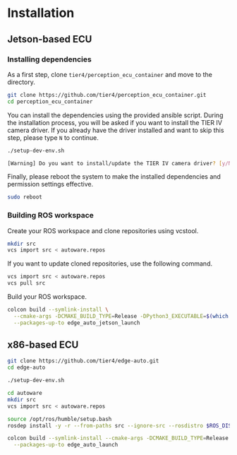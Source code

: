 # Installation

## Jetson-based ECU

### Installing dependencies

As a first step, clone `tier4/perception_ecu_container` and move to the directory.

```sh
git clone https://github.com/tier4/perception_ecu_container.git
cd perception_ecu_container
```

You can install the dependencies using the provided ansible script. During the installation process, you will be asked if you want to install the TIER IV camera driver. If you already have the driver installed and want to skip this step, please type `N` to continue.

```sh
./setup-dev-env.sh

[Warning] Do you want to install/update the TIER IV camera driver? [y/N]:
```

Finally, please reboot the system to make the installed dependencies and permission settings effective.

```sh
sudo reboot
```

### Building ROS workspace

Create your ROS workspace and clone repositories using vcstool.

```sh
mkdir src
vcs import src < autoware.repos
```

If you want to update cloned repositories, use the following command.

```sh
vcs import src < autoware.repos
vcs pull src
```

Build your ROS workspace.

```sh
colcon build --symlink-install \
  --cmake-args -DCMAKE_BUILD_TYPE=Release -DPython3_EXECUTABLE=$(which python3.6) \
  --packages-up-to edge_auto_jetson_launch
```

## x86-based ECU

```sh
git clone https://github.com/tier4/edge-auto.git
cd edge-auto

./setup-dev-env.sh

cd autoware
mkdir src
vcs import src < autoware.repos

source /opt/ros/humble/setup.bash
rosdep install -y -r --from-paths src --ignore-src --rosdistro $ROS_DISTRO

colcon build --symlink-install --cmake-args -DCMAKE_BUILD_TYPE=Release \
  --packages-up-to edge_auto_launch
```
